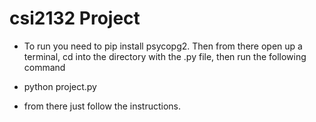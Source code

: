# csi2132 Project

- To run you need to pip install psycopg2. Then from there open up a terminal, cd into the directory with the .py file, then run the following command
- python project.py

- from there just follow the instructions.
